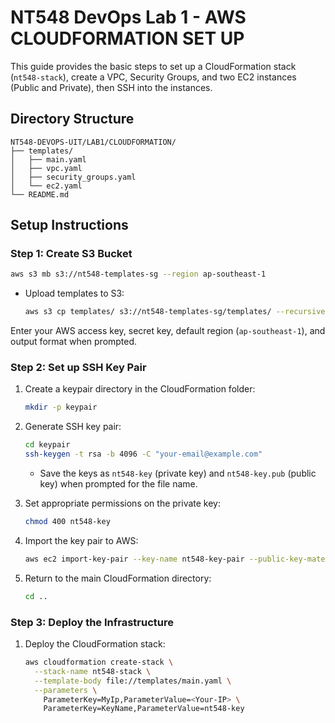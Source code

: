 # NT548 DevOps Lab 1 - AWS CLOUDFORMATION SET UP

This guide provides the basic steps to set up a CloudFormation stack (`nt548-stack`), create a VPC, Security Groups, and two EC2 instances (Public and Private), then SSH into the instances.

## **Directory Structure**

```
NT548-DEVOPS-UIT/LAB1/CLOUDFORMATION/
├── templates/
│   ├── main.yaml
│   ├── vpc.yaml
│   ├── security_groups.yaml
│   └── ec2.yaml
└── README.md
```

## **Setup Instructions**

### **Step 1: Create S3 Bucket**

```bash
aws s3 mb s3://nt548-templates-sg --region ap-southeast-1
```

- Upload templates to S3:
  ```bash
  aws s3 cp templates/ s3://nt548-templates-sg/templates/ --recursive --region ap-southeast-1
  ```

Enter your AWS access key, secret key, default region (`ap-southeast-1`), and output format when prompted.

### **Step 2: Set up SSH Key Pair**

1. Create a keypair directory in the CloudFormation folder:
   ```bash
   mkdir -p keypair
   ```

2. Generate SSH key pair:
   ```bash
   cd keypair
   ssh-keygen -t rsa -b 4096 -C "your-email@example.com"
   ```
   - Save the keys as `nt548-key` (private key) and `nt548-key.pub` (public key) when prompted for the file name.

3. Set appropriate permissions on the private key:
   ```bash
   chmod 400 nt548-key
   ```

4. Import the key pair to AWS:
   ```bash
   aws ec2 import-key-pair --key-name nt548-key-pair --public-key-material fileb://nt548-key.pub --region ap-southeast-1
   ```

5. Return to the main CloudFormation directory:
   ```bash
   cd ..
   ```

### **Step 3: Deploy the Infrastructure**

1. Deploy the CloudFormation stack:
   ```bash
   aws cloudformation create-stack \
     --stack-name nt548-stack \
     --template-body file://templates/main.yaml \
     --parameters \
       ParameterKey=MyIp,ParameterValue=<Your-IP> \
       ParameterKey=KeyName,ParameterValue=nt548-key